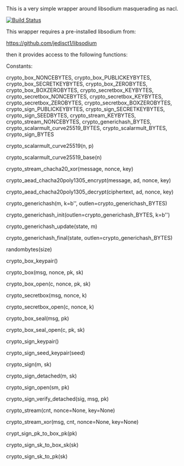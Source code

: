 This is a very simple wrapper around libsodium masquerading as nacl.

[![Build Status](https://travis-ci.org/stef/pysodium.svg?branch=master)](https://travis-ci.org/stef/pysodium)

This wrapper requires a pre-installed libsodium from:

   https://github.com/jedisct1/libsodium

then it provides access to the following functions:

Constants:

crypto_box_NONCEBYTES, crypto_box_PUBLICKEYBYTES,
crypto_box_SECRETKEYBYTES, crypto_box_ZEROBYTES,
crypto_box_BOXZEROBYTES, crypto_secretbox_KEYBYTES,
crypto_secretbox_NONCEBYTES, crypto_secretbox_KEYBYTES,
crypto_secretbox_ZEROBYTES, crypto_secretbox_BOXZEROBYTES,
crypto_sign_PUBLICKEYBYTES, crypto_sign_SECRETKEYBYTES,
crypto_sign_SEEDBYTES,
crypto_stream_KEYBYTES, crypto_stream_NONCEBYTES,
crypto_generichash_BYTES, crypto_scalarmult_curve25519_BYTES,
crypto_scalarmult_BYTES, crypto_sign_BYTES

crypto_scalarmult_curve25519(n, p)

crypto_scalarmult_curve25519_base(n)

crypto_stream_chacha20_xor(message, nonce, key)

crypto_aead_chacha20poly1305_encrypt(message, ad, nonce, key)

crypto_aead_chacha20poly1305_decrypt(ciphertext, ad, nonce, key)

crypto_generichash(m, k=b'', outlen=crypto_generichash_BYTES)

crypto_generichash_init(outlen=crypto_generichash_BYTES, k=b'')

crypto_generichash_update(state, m)

crypto_generichash_final(state, outlen=crypto_generichash_BYTES)

randombytes(size)

crypto_box_keypair()

crypto_box(msg, nonce, pk, sk)

crypto_box_open(c, nonce, pk, sk)

crypto_secretbox(msg, nonce, k)

crypto_secretbox_open(c, nonce, k)

crypto_box_seal(msg, pk)

crypto_box_seal_open(c, pk, sk)

crypto_sign_keypair()

crypto_sign_seed_keypair(seed)

crypto_sign(m, sk)

crypto_sign_detached(m, sk)

crypto_sign_open(sm, pk)

crypto_sign_verify_detached(sig, msg, pk)

crypto_stream(cnt, nonce=None, key=None)

crypto_stream_xor(msg, cnt, nonce=None, key=None)

crypt_sign_pk_to_box_pk(pk)

crypto_sign_sk_to_box_sk(sk)

crypto_sign_sk_to_pk(sk)
